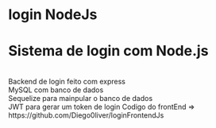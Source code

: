 # login NodeJs
<h1>Sistema de login com Node.js</h1><br>
Backend de login feito com express<br>
MySQL com banco de dados<br>
Sequelize para mainpular o banco de dados<br>
JWT para gerar um token de login
Codigo do frontEnd => https://github.com/Diego0liver/loginFrontendJs
